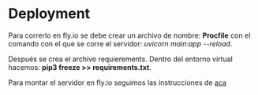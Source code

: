 # Deployment
Para correrlo en fly.io se debe crear un archivo de nombre: __Procfile__ con el comando con el que se corre el servidor: _uvicorn main:app --reload_.

Después se crea el archivo requierements. Dentro del entorno virtual hacemos: __pip3 freeze >> requirements.txt__.

Para montar el servidor en fly.io seguimos las instrucciones de [aca](https://fly.io/docs/flyctl/install/)
